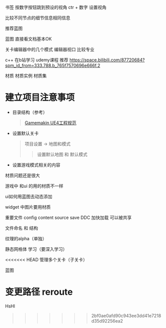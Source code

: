书签
按数字按钮跳到预设的视角
ctr + 数字 设置视角

比较不同节点的细节信息相同信息

推荐蓝图

蓝图
直接看文档基本OK 

关卡编辑器中的几个模式
编辑器视口
比较专业

c++
在b站学习 udemy课程
推荐
https://space.bilibili.com/87720684?spm_id_from=333.788.b_765f7570696e666f.2


材质
材质实例
材质集


# 建立项目注意事项
* 目录结构（参考）
    >[Gamemakin UE4工程规范](https://github.com/skylens-inc/ue4-style-guide/blob/master/README.md)
* 设置默认关卡
    > 项目设置 -> 地图和模式
    >> 设置默认地图 和 默认模式
* 设置游戏模式相关的内容

材质问题还是很大

游戏中
和ui 的用的材质不一样

ui如何用蓝图去动态添加


widget   中图片要用材质  

重要文件
config content source save
DDC 加快加载 可以被共享

文件命名 和 结构

纹理的alpha（单独）

静态网格体 学习（要深入学习）

<<<<<<< HEAD
管理多个关卡（子关卡）


蓝图

变更路径
reroute
=======
HsHl
>>>>>>> 2bf0ae0afd90c943ee3dd41e7218d35d92256ea2
